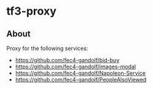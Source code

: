 # tf3-proxy

## About

Proxy for the following services:
- https://github.com/fec4-gandolf/bid-buy
- https://github.com/fec4-gandolf/images-modal
- https://github.com/fec4-gandolf/Napoleon-Service
- https://github.com/fec4-gandolf/PeopleAlsoViewed
